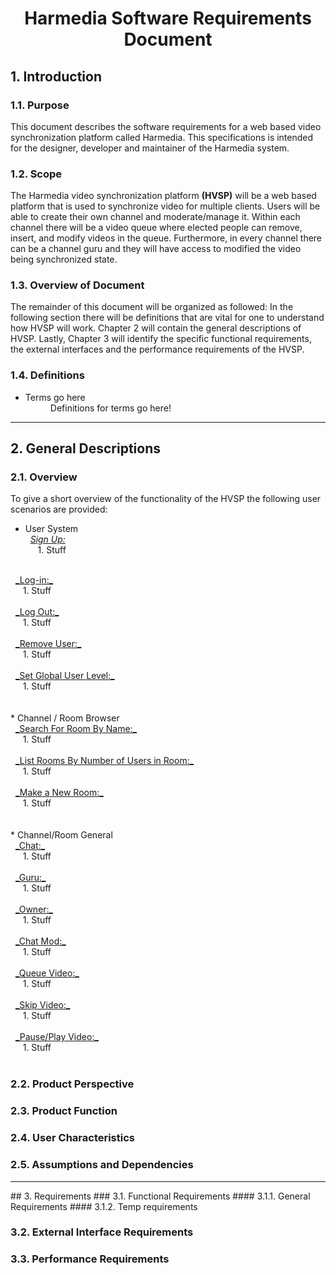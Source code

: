 

# <center>Harmedia Software Requirements Document</center>

## 1. Introduction
### 1.1. Purpose
This document describes the software requirements for a web based video synchronization platform called Harmedia.  This specifications is intended for the designer, developer and maintainer of the Harmedia system.

### 1.2. Scope
The Harmedia video synchronization platform **(HVSP)** will be a web based platform that is used to synchronize video for multiple clients.  Users will be able to create their own channel and moderate/manage it.  Within each channel there will be a video queue where elected people can remove, insert, and modify videos in the queue.  Furthermore, in every channel there can be a channel guru and they will have access to modified the video being synchronized state.

### 1.3. Overview of Document
The remainder of this document will be organized as followed: In the following section there will be definitions that are vital for one to understand how HVSP will work.  Chapter 2 will contain the general descriptions of HVSP.  Lastly, Chapter 3  will identify the specific functional requirements, the external interfaces and the performance requirements of the HVSP.

### 1.4. Definitions
<ul>
  <li>
    <dt>Terms go here</dt>
    <dd>Definitions for terms go here!</dd>
  </li>
</ul>

<hr />

## 2. General Descriptions

### 2.1. Overview
To give a short overview of the functionality of the HVSP the following user scenarios are provided:
<!-- Sipp's Section -->
* User System <br />
&nbsp; <u>_Sign Up:_</u> <br />
&nbsp;&nbsp;&nbsp;&nbsp; 1. Stuff <br />
<br />
&nbsp; <u>_Log-in:_</u> <br />
&nbsp;&nbsp;&nbsp;&nbsp; 1. Stuff <br />
<br />
&nbsp; <u>_Log Out:_</u> <br />
&nbsp;&nbsp;&nbsp;&nbsp; 1. Stuff <br />
<br />
&nbsp; <u>_Remove User:_</u> <br />
&nbsp;&nbsp;&nbsp;&nbsp; 1. Stuff <br />
<br />
&nbsp; <u>_Set Global User Level:_</u> <br />
&nbsp;&nbsp;&nbsp;&nbsp; 1. Stuff <br />
<br />
<br />
<!-- Christian's section -->
* Channel / Room Browser <br />
&nbsp; <u>_Search For Room By Name:_</u> <br />
&nbsp;&nbsp;&nbsp;&nbsp; 1. Stuff <br />
<br />
&nbsp; <u>_List Rooms By Number of Users in Room:_</u> <br />
&nbsp;&nbsp;&nbsp;&nbsp; 1. Stuff <br />
<br />
&nbsp; <u>_Make a New Room:_</u> <br />
&nbsp;&nbsp;&nbsp;&nbsp; 1. Stuff <br />
<br />
<br />
<!-- Austin's Section -->
* Channel/Room General <br />
&nbsp; <u>_Chat:_</u> <br />
&nbsp;&nbsp;&nbsp;&nbsp; 1. Stuff <br />
<br />
&nbsp; <u>_Guru:_</u> <br />
&nbsp;&nbsp;&nbsp;&nbsp; 1. Stuff <br />
<br />
&nbsp; <u>_Owner:_</u> <br />
&nbsp;&nbsp;&nbsp;&nbsp; 1. Stuff <br />
<br />
&nbsp; <u>_Chat Mod:_</u> <br />
&nbsp;&nbsp;&nbsp;&nbsp; 1. Stuff <br />
<br />
&nbsp; <u>_Queue Video:_</u> <br />
&nbsp;&nbsp;&nbsp;&nbsp; 1. Stuff <br />
<br />
&nbsp; <u>_Skip Video:_</u> <br />
&nbsp;&nbsp;&nbsp;&nbsp; 1. Stuff <br />
<br />
&nbsp; <u>_Pause/Play Video:_</u> <br />
&nbsp;&nbsp;&nbsp;&nbsp; 1. Stuff <br />
<br />


### 2.2. Product Perspective

### 2.3.  Product Function
### 2.4. User Characteristics
### 2.5. Assumptions and Dependencies

<hr />
## 3. Requirements
### 3.1. Functional Requirements
#### 3.1.1. General Requirements
#### 3.1.2. Temp requirements

### 3.2. External Interface Requirements

### 3.3.  Performance Requirements
